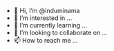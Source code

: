 - 👋 Hi, I’m @induminama
- 👀 I’m interested in ...
- 🌱 I’m currently learning ...
- 💞️ I’m looking to collaborate on ...
- 📫 How to reach me ...

<!---
induminama/induminama is a ✨ special ✨ repository because its `README.md` (this file) appears on your GitHub profile.
You can click the Preview link to take a look at your changes.
--->
